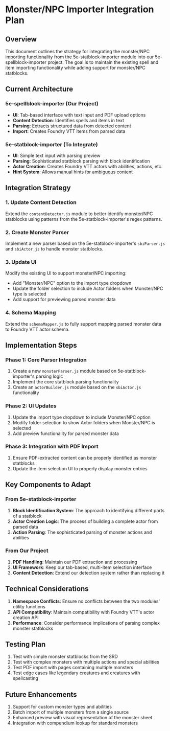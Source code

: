 # Monster/NPC Importer Integration Plan

## Overview

This document outlines the strategy for integrating the monster/NPC importing functionality from the 5e-statblock-importer module into our 5e-spellblock-importer project. The goal is to maintain the existing spell and item importing functionality while adding support for monster/NPC statblocks.

## Current Architecture

### 5e-spellblock-importer (Our Project)
- **UI**: Tab-based interface with text input and PDF upload options
- **Content Detection**: Identifies spells and items in text
- **Parsing**: Extracts structured data from detected content
- **Import**: Creates Foundry VTT items from parsed data

### 5e-statblock-importer (To Integrate)
- **UI**: Simple text input with parsing preview
- **Parsing**: Sophisticated statblock parsing with block identification
- **Actor Creation**: Creates Foundry VTT actors with abilities, actions, etc.
- **Hint System**: Allows manual hints for ambiguous content

## Integration Strategy

### 1. Update Content Detection

Extend the `contentDetector.js` module to better identify monster/NPC statblocks using patterns from the 5e-statblock-importer's regex patterns.

### 2. Create Monster Parser

Implement a new parser based on the 5e-statblock-importer's `sbiParser.js` and `sbiActor.js` to handle monster statblocks.

### 3. Update UI

Modify the existing UI to support monster/NPC importing:
- Add "Monster/NPC" option to the import type dropdown
- Update the folder selection to include Actor folders when Monster/NPC type is selected
- Add support for previewing parsed monster data

### 4. Schema Mapping

Extend the `schemaMapper.js` to fully support mapping parsed monster data to Foundry VTT actor schema.

## Implementation Steps

### Phase 1: Core Parser Integration

1. Create a new `monsterParser.js` module based on 5e-statblock-importer's parsing logic
2. Implement the core statblock parsing functionality
3. Create an `actorBuilder.js` module based on the `sbiActor.js` functionality

### Phase 2: UI Updates

1. Update the import type dropdown to include Monster/NPC option
2. Modify folder selection to show Actor folders when Monster/NPC is selected
3. Add preview functionality for parsed monster data

### Phase 3: Integration with PDF Import

1. Ensure PDF-extracted content can be properly identified as monster statblocks
2. Update the item selection UI to properly display monster entries

## Key Components to Adapt

### From 5e-statblock-importer

1. **Block Identification System**: The approach to identifying different parts of a statblock
2. **Actor Creation Logic**: The process of building a complete actor from parsed data
3. **Action Parsing**: The sophisticated parsing of monster actions and abilities

### From Our Project

1. **PDF Handling**: Maintain our PDF extraction and processing
2. **UI Framework**: Keep our tab-based, multi-item selection interface
3. **Content Detection**: Extend our detection system rather than replacing it

## Technical Considerations

1. **Namespace Conflicts**: Ensure no conflicts between the two modules' utility functions
2. **API Compatibility**: Maintain compatibility with Foundry VTT's actor creation API
3. **Performance**: Consider performance implications of parsing complex monster statblocks

## Testing Plan

1. Test with simple monster statblocks from the SRD
2. Test with complex monsters with multiple actions and special abilities
3. Test PDF import with pages containing multiple monsters
4. Test edge cases like legendary creatures and creatures with spellcasting

## Future Enhancements

1. Support for custom monster types and abilities
2. Batch import of multiple monsters from a single source
3. Enhanced preview with visual representation of the monster sheet
4. Integration with compendium lookup for standard monsters